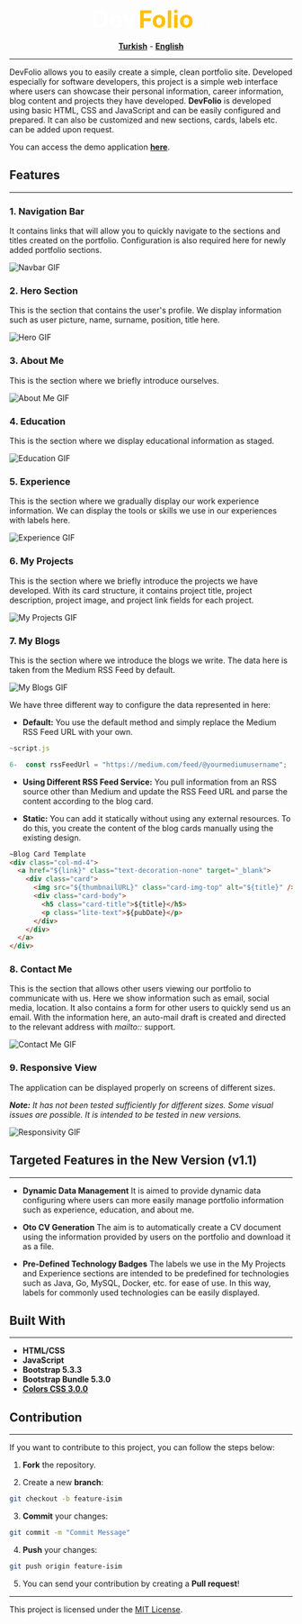 <div align="center">
  <h1 style="font-size: 3em; color: #FFFFFF; display: inline;">Dev</h1>
  <h1 style="font-size: 3em; color: #FFC107; display: inline;">Folio</h1>
  <h6 align="right" style="color: #FFFFFF; display: inline;">v1.0</h6>

  [**Turkish**](docs/README_tr.md) - [**English**](README.md)

  <hr>
</div>

DevFolio allows you to easily create a simple, clean portfolio site. Developed especially for software developers, this project is a simple web interface where users can showcase their personal information, career information, blog content and projects they have developed. **DevFolio** is developed using basic HTML, CSS and JavaScript and can be easily configured and prepared. It can also be customized and new sections, cards, labels etc. can be added upon request.

You can access the demo application [**here**]().

## Features

<hr>

### 1. Navigation Bar

It contains links that will allow you to quickly navigate to the sections and titles created on the portfolio. Configuration is also required here for newly added portfolio sections.

![Navbar GIF](docs/media/navbar.gif)

### 2. Hero Section

This is the section that contains the user's profile. We display information such as user picture, name, surname, position, title here.

![Hero GIF](docs/media/hero.gif)

### 3. About Me

This is the section where we briefly introduce ourselves.

![About Me GIF](docs/media/aboutme.gif)

### 4. Education

This is the section where we display educational information as staged.

![Education GIF](docs/media/education.gif)

### 5. Experience

This is the section where we gradually display our work experience information. We can display the tools or skills we use in our experiences with labels here.

![Experience GIF](docs/media/experience.gif)

### 6. My Projects

This is the section where we briefly introduce the projects we have developed. With its card structure, it contains project title, project description, project image, and project link fields for each project.

![My Projects GIF](docs/media/myprojects.gif)

### 7. My Blogs

This is the section where we introduce the blogs we write. The data here is taken from the Medium RSS Feed by default.

![My Blogs GIF](docs/media/myblogs.gif)

We have three different way to configure the data represented in here:

- **Default:** You use the default method and simply replace the Medium RSS Feed URL with your own.

```JavaScript
~script.js

6-  const rssFeedUrl = "https://medium.com/feed/@yourmediumusername";
```

- **Using Different RSS Feed Service:** You pull information from an RSS source other than Medium and update the RSS Feed URL and parse the content according to the blog card.

- **Static:** You can add it statically without using any external resources. To do this, you create the content of the blog cards manually using the existing design.

```html
~Blog Card Template
<div class="col-md-4">
  <a href="${link}" class="text-decoration-none" target="_blank">
    <div class="card">
      <img src="${thumbnailURL}" class="card-img-top" alt="${title}" />
      <div class="card-body">
        <h5 class="card-title">${title}</h5>
        <p class="lite-text">${pubDate}</p>
      </div>
    </div>
  </a>
</div>
```

### 8. Contact Me

This is the section that allows other users viewing our portfolio to communicate with us. Here we show information such as email, social media, location. It also contains a form for other users to quickly send us an email. With the information here, an auto-mail draft is created and directed to the relevant address with _mailto::_ support.

![Contact Me GIF](docs/media/contactme.gif)

### 9. Responsive View

The application can be displayed properly on screens of different sizes.

**_Note:_** _It has not been tested sufficiently for different sizes. Some visual issues are possible. It is intended to be tested in new versions._

![Responsivity GIF](docs/media/responsivity.gif)

## Targeted Features in the New Version (v1.1)

<hr>

- **Dynamic Data Management**
  It is aimed to provide dynamic data configuring where users can more easily manage portfolio information such as experience, education, and about me.

- **Oto CV Generation**
  The aim is to automatically create a CV document using the information provided by users on the portfolio and download it as a file.

- **Pre-Defined Technology Badges**
  The labels we use in the My Projects and Experience sections are intended to be predefined for technologies such as Java, Go, MySQL, Docker, etc. for ease of use. In this way, labels for commonly used technologies can be easily displayed.

## Built With

<hr>

- **HTML/CSS**
- **JavaScript**
- **Bootstrap 5.3.3**
- **Bootstrap Bundle 5.3.0**
- [**Colors CSS 3.0.0**](https://github.com/mrmrs/colors)

## Contribution
<hr>
If you want to contribute to this project, you can follow the steps below:

1. **Fork** the repository.

2. Create a new **branch**:
```bash
git checkout -b feature-isim
```
3. **Commit** your changes:
```bash
git commit -m "Commit Message"
```
4. **Push** your changes:
```bash
git push origin feature-isim
```
5. You can send your contribution by creating a **Pull request**!

<hr>

This project is licensed under the [MIT License](LICENSE).
